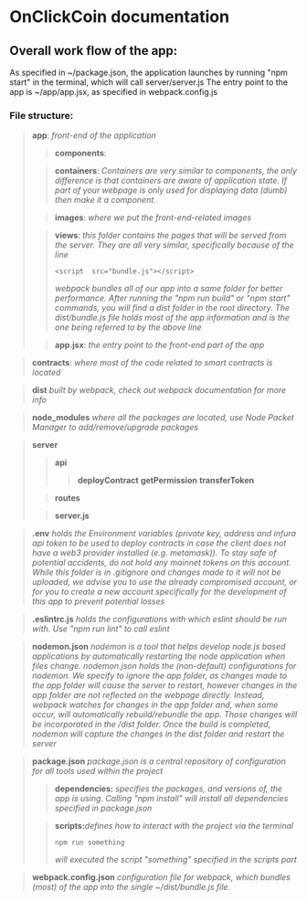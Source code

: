 # OnClickCoin documentation
  
## Overall work flow of the app:

As specified in ~/package.json, the application launches by running "npm start" in the terminal, which will call server/server.js
The entry point to the app is ~/app/app.jsx, as specified in webpack.config.js

### File structure:

>**app**:
>_front-end of the application_
>>**components**:
>
>>**containers**:
>>_Containers are very similar to components, the only difference is that containers are aware of application state. If part of your webpage is only used for displaying data (dumb) then make it a component._
> 
>>**images**:
>>_where we put the front-end-related images_
>
>>**views**:
>>_this folder contains the pages that will be served from the server. They are all very similar, specifically because of the line_ 
>>```
>><script  src="bundle.js"></script>
>>```
>>_webpack bundles all of our app into a same folder for better performance. After running the "npm run build" or "npm start" commands, you will find a dist folder in the root directory. The dist/bundle.js file holds most of the app information and is the one being referred to by the above line_
>
>>**app.jsx**:
>>_the entry point to the front-end part of the app_

>**contracts**:
>_where most of the code related to smart contracts is located_


>**dist**
>_built by webpack, check out webpack documentation for more info_

>**node_modules**
>_where all the packages are located, use Node Packet Manager to add/remove/upgrade packages_

>**server**
>>**api**
>>>**deployContract**
>>>**getPermission**
>>>**transferToken**
>
>>**routes**
>
>>**server.js**

>**.env**
>_holds the Environment variables (private key, address and infura api token to be used to deploy contracts in case the client does not have a web3 provider installed (e.g. metamask)). To stay safe of potential accidents, do not hold any mainnet tokens on this account. While this folder is in .gitignore and changes made to it will not be uploaded, we advise you to use the already compromised account, or for you to create a new account specifically for the development of this app to prevent potential losses_

>**.eslintrc.js**
>_holds the configurations with which eslint should be run with. Use "npm run lint" to call eslint_

>**nodemon.json**
>_nodemon is a tool that helps develop node.js based applications by automatically restarting the node application when files change. nodemon.json holds the (non-default) configurations for nodemon. We specify to ignore the app folder, as changes made to the app folder will cause the server to restart, however changes in the app folder are not reflected on the webpage directly. Instead, webpack watches for changes in the app folder and, when some occur, will automatically rebuild/rebundle the app. Those changes will be incorporated in the /dist folder. Once the build is completed, nodemon will capture the changes in the dist folder and restart the server_

>**package.json**
>_package.json is a central repository of configuration for all tools used within the project_
>>**dependencies:**
>>_specifies the packages, and versions of, the app is using. Calling "npm install" will install all dependencies specified in package.json_
>
>>**scripts:**_defines how to interact with the project via the terminal_
>>```
>>npm run something
>>```
>>_will executed the script "something" specified in the scripts part_

 >**webpack.config.json**
>_configuration file for webpack, which bundles (most) of the app into the single ~/dist/bundle.js file._